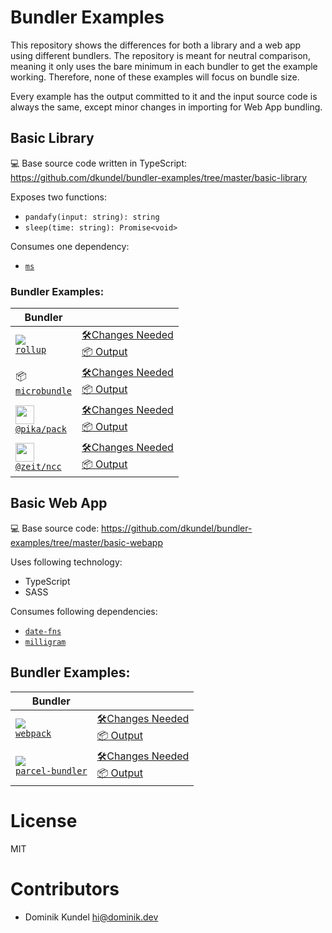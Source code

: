 # Bundler Examples

This repository shows the differences for both a library and a web app using
different bundlers. The repository is meant for neutral comparison, meaning it
only uses the bare minimum in each bundler to get the example working. Therefore,
none of these examples will focus on bundle size.

Every example has the output committed to it and the input source code is always the same, except minor changes in importing for Web App bundling.

## Basic Library

💻 Base source code written in TypeScript: https://github.com/dkundel/bundler-examples/tree/master/basic-library

Exposes two functions:

- `pandafy(input: string): string`
- `sleep(time: string): Promise<void>`

Consumes one dependency:

- [`ms`](https://npm.im/ms)

### Bundler Examples:

| Bundler                                                                                                                                                |                                                                                                                                                                                         |
| ------------------------------------------------------------------------------------------------------------------------------------------------------ | --------------------------------------------------------------------------------------------------------------------------------------------------------------------------------------- |
| <img src="https://avatars0.githubusercontent.com/u/12554859?s=30&v=4" /><br/> [`rollup`](https://npm.im/rollup)                                        | [🛠Changes Needed](https://github.com/dkundel/bundler-examples/compare/rollup) <br /> [📦 Output](https://github.com/dkundel/bundler-examples/tree/rollup/basic-library/dist)           |
| 📦 <br> [`microbundle`](https://npm.im/microbundle)                                                                                                    | [🛠Changes Needed](https://github.com/dkundel/bundler-examples/compare/microbundle) <br /> [📦 Output](https://github.com/dkundel/bundler-examples/tree/microbundle/basic-library/dist) |
| <img src="https://next.pikapkg.com/static/img/new-logo1.png" height="30"/> <br /> [`@pika/pack`](https://npm.im/@pika/pack)                            | [🛠Changes Needed](https://github.com/dkundel/bundler-examples/compare/pika) <br /> [📦 Output](https://github.com/dkundel/bundler-examples/tree/pika/basic-library/pkg)                |
| <img src="https://assets.zeit.co/image/upload/front/assets/design/zeit-black-triangle.svg" height="30" /> <br> [`@zeit/ncc`](https://npm.im/@zeit/ncc) | [🛠Changes Needed](https://github.com/dkundel/bundler-examples/compare/ncc) <br /> [📦 Output](https://github.com/dkundel/bundler-examples/tree/ncc/basic-library/dist)                 |

## Basic Web App

💻 Base source code: https://github.com/dkundel/bundler-examples/tree/master/basic-webapp

Uses following technology:

- TypeScript
- SASS

Consumes following dependencies:

- [`date-fns`](https://npm.im/date-fns)
- [`milligram`](https://npm.im/milligram)

## Bundler Examples:

| Bundler                                                                                                                           |                                                                                                                                                                                |
| --------------------------------------------------------------------------------------------------------------------------------- | ------------------------------------------------------------------------------------------------------------------------------------------------------------------------------ |
| <img src="https://avatars1.githubusercontent.com/u/2105791?s=30&v=4" /> <br/> [`webpack`](https://npm.im/webpack)                 | [🛠Changes Needed](https://github.com/dkundel/bundler-examples/compare/webpack) <br /> [📦 Output](https://github.com/dkundel/bundler-examples/tree/webpack/basic-webapp/dist) |
| <img src="https://avatars2.githubusercontent.com/u/32607881?s=30&v=4" /> <br /> [`parcel-bundler`](https://npm.im/parcel-bundler) | [🛠Changes Needed](https://github.com/dkundel/bundler-examples/compare/parcel) <br /> [📦 Output](https://github.com/dkundel/bundler-examples/tree/parcel/basic-webapp/dist)   |

# License

MIT

# Contributors

- Dominik Kundel <hi@dominik.dev>
